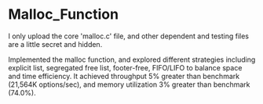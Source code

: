 # Malloc_Function

I only upload the core 'malloc.c' file, and other dependent and testing files are a little secret and hidden.

Implemented the malloc function, and explored different strategies including explicit list, segregated free list, footer-free, FIFO/LIFO to balance space and time efficiency. It achieved throughput 5% greater than benchmark (21,564K options/sec), and memory utilization 3% greater than benchmark (74.0%).
